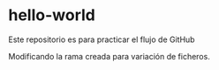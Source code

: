 # hello-world
Este repositorio es para practicar el flujo de GitHub

Modificando la rama creada para variación de ficheros.
